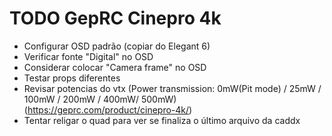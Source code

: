 # TODO GepRC Cinepro 4k
- Configurar OSD padrão (copiar do Elegant 6)
- Verificar fonte "Digital" no OSD
- Considerar colocar "Camera frame" no OSD
- Testar props diferentes
- Revisar potencias do vtx (Power transmission: 0mW(Pit mode) / 25mW / 100mW / 200mW / 400mW/ 500mW)
  (https://geprc.com/product/cinepro-4k/)
- Tentar religar o quad para ver se finaliza o último arquivo da caddx
